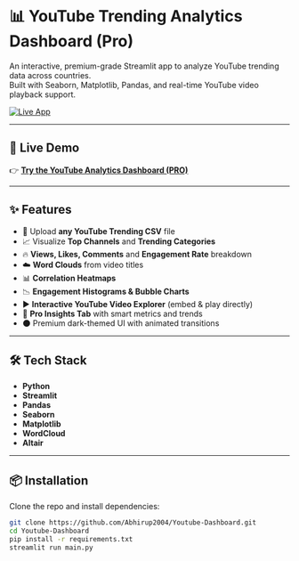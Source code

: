 # 📊 YouTube Trending Analytics Dashboard (Pro)

An interactive, premium-grade Streamlit app to analyze YouTube trending data across countries.  
Built with Seaborn, Matplotlib, Pandas, and real-time YouTube video playback support.

[![Live App](https://img.shields.io/badge/Live%20App-Streamlit-red?logo=streamlit&style=for-the-badge)](https://youtube-dashboard-pro.streamlit.app/)

---

## 🚀 Live Demo

👉 **[Try the YouTube Analytics Dashboard (PRO)](https://youtube-dashboard-pro.streamlit.app/)**

---

## ✨ Features

- 📂 Upload **any YouTube Trending CSV** file
- 📈 Visualize **Top Channels** and **Trending Categories**
- 🔥 **Views, Likes, Comments** and **Engagement Rate** breakdown
- ☁️ **Word Clouds** from video titles
- 📊 **Correlation Heatmaps**
- 📉 **Engagement Histograms & Bubble Charts**
- ▶️ **Interactive YouTube Video Explorer** (embed & play directly)
- 🧠 **Pro Insights Tab** with smart metrics and trends
- 🌑 Premium dark-themed UI with animated transitions

---

## 🛠️ Tech Stack

- **Python**
- **Streamlit**
- **Pandas**
- **Seaborn**
- **Matplotlib**
- **WordCloud**
- **Altair**

---

## 📦 Installation

Clone the repo and install dependencies:

```bash
git clone https://github.com/Abhirup2004/Youtube-Dashboard.git
cd Youtube-Dashboard
pip install -r requirements.txt
streamlit run main.py

